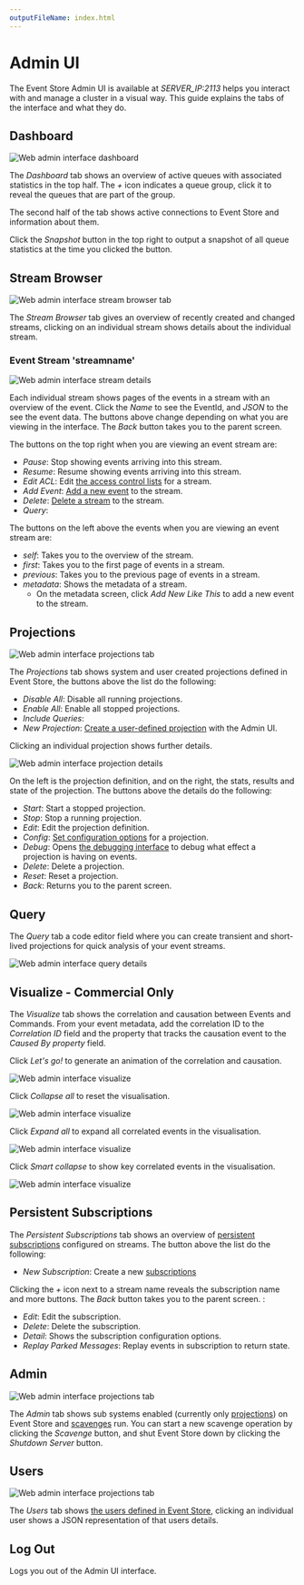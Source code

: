 ```yaml
---
outputFileName: index.html
---
```


# Admin UI

The Event Store Admin UI is available at _SERVER_IP:2113_ helps you interact with and manage a cluster in a visual way. This guide explains the tabs of the interface and what they do.

## Dashboard

![Web admin interface dashboard](~/assets/wai-dashboard.png)

The _Dashboard_ tab shows an overview of active queues with associated statistics in the top half. The _+_ icon indicates a queue group, click it to reveal the queues that are part of the group.

The second half of the tab shows active connections to Event Store and information about them.

Click the _Snapshot_ button in the top right to output a snapshot of all queue statistics at the time you clicked the button.

## Stream Browser

![Web admin interface stream browser tab](~/assets/wai-stream-browser.png)

The _Stream Browser_ tab gives an overview of recently created and changed streams, clicking on an individual stream shows details about the individual stream.

### Event Stream 'streamname'

![Web admin interface stream details](~/assets/wai-stream-details.png)

Each individual stream shows pages of the events in a stream with an overview of the event. Click the _Name_ to see the EventId, and _JSON_ to the see the event data. The buttons above change depending on what you are viewing in the interface. The _Back_ button takes you to the parent screen.

The buttons on the top right when you are viewing an event stream are:

- _Pause_: Stop showing events arriving into this stream.
- _Resume_: Resume showing events arriving into this stream.
- _Edit ACL_: Edit [the access control lists](~/server/users-and-access-control-lists.md) for a stream.
- _Add Event_: [Add a new event](~/http-api/creating-writing-a-stream.md) to the stream.
- _Delete_: [Delete a stream](~/http-api/deleting-a-stream.md) to the stream.
- _Query_:

The buttons on the left above the events when you are viewing an event stream are:

- _self_: Takes you to the overview of the stream.
- _first_: Takes you to the first page of events in a stream.
- _previous_: Takes you to the previous page of events in a stream.
- _metadata_: Shows the metadata of a stream.
  - On the metadata screen, click _Add New Like This_ to add a new event to the stream.

## Projections

![Web admin interface projections tab](~/assets/wai-projections.png)

The _Projections_ tab shows system and user created projections defined in Event Store, the buttons above the list do the following:

- _Disable All_: Disable all running projections.
- _Enable All_: Enable all stopped projections.
- _Include Queries_:
- _New Projection_: [Create a user-defined projection](~/projections/user-defined-projections.md) with the Admin UI.

Clicking an individual projection shows further details.

![Web admin interface projection details](~/assets/wai-projection-details.jpg)

On the left is the projection definition, and on the right, the stats, results and state of the projection. The buttons above the details do the following:

- _Start_: Start a stopped projection.
- _Stop_: Stop a running projection.
- _Edit_: Edit the projection definition.
- _Config_: [Set configuration options](~/projections/projections-config.md) for a projection.
- _Debug_: Opens [the debugging interface](~/projections/debugging.md) to debug what effect a projection is having on events.
- _Delete_: Delete a projection.
- _Reset_: Reset a projection.
- _Back_: Returns you to the parent screen.

## Query

The _Query_ tab a code editor field where you can create transient and short-lived projections for quick analysis of your event streams.

![Web admin interface query details](~/assets/wai-query-details.png)

## Visualize - Commercial Only

The _Visualize_ tab shows the correlation and causation between Events and Commands. From your event metadata, add the correlation ID to the _Correlation ID_ field and the property that tracks the causation event to the _Caused By property_ field.

Click _Let's go!_ to generate an animation of the correlation and causation.

![Web admin interface visualize](~/assets/admin-visualize.gif)

Click _Collapse all_ to reset the visualisation.

![Web admin interface visualize](~/assets/admin-vis-collapse.png)

Click _Expand all_ to expand all correlated events in the visualisation.

![Web admin interface visualize](~/assets/admin-vis-collapse.png)

Click _Smart collapse_ to show key correlated events in the visualisation.

![Web admin interface visualize](~/assets/admin-vis-collapse.png)

## Persistent Subscriptions

The _Persistent Subscriptions_ tab shows an overview of [persistent subscriptions](~/getting-started/reading-subscribing-events.md#persistent-subscriptions) configured on streams. The button above the list do the following:

- _New Subscription_: Create a new [subscriptions](~/getting-started/reading-subscribing-events.md)

Clicking the _+_ icon next to a stream name reveals the subscription name and more buttons. The _Back_ button takes you to the parent screen. :

- _Edit_: Edit the subscription.
- _Delete_: Delete the subscription.
- _Detail_: Shows the subscription configuration options.
- _Replay Parked Messages_: Replay events in subscription to return state.

## Admin

![Web admin interface projections tab](~/assets/wai-admin.png)

The _Admin_ tab shows sub systems enabled (currently only [projections](~/projections/index.md)) on Event Store and [scavenges](~/server/scavenging.md) run. You can start a new scavenge operation by clicking the _Scavenge_ button, and shut Event Store down by clicking the _Shutdown Server_ button.

## Users

![Web admin interface projections tab](~/assets/wai-users.png)

The _Users_ tab shows [the users defined in Event Store](~/server/users-and-access-control-lists.md), clicking an individual user shows a JSON representation of that users details.

## Log Out

Logs you out of the Admin UI interface.
